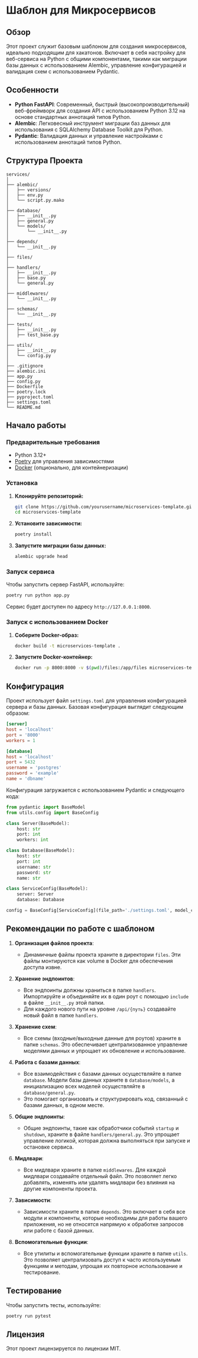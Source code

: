 
# Шаблон для Микросервисов

## Обзор

Этот проект служит базовым шаблоном для создания микросервисов, идеально подходящим для хакатонов. Включает в себя настройку для веб-сервиса на Python с общими компонентами, такими как миграции базы данных с использованием Alembic, управление конфигурацией и валидация схем с использованием Pydantic.

## Особенности

- **Python FastAPI**: Современный, быстрый (высокопроизводительный) веб-фреймворк для создания API с использованием Python 3.12 на основе стандартных аннотаций типов Python.
- **Alembic**: Легковесный инструмент миграции баз данных для использования с SQLAlchemy Database Toolkit для Python.
- **Pydantic**: Валидация данных и управление настройками с использованием аннотаций типов Python.

## Структура Проекта

```
services/
│
├── alembic/
│   ├── versions/
│   ├── env.py
│   └── script.py.mako
│
├── database/
│   ├── __init__.py
│   ├── general.py
│   └── models/
│       └── __init__.py
│
├── depends/
│   └── __init__.py
│
├── files/
│
├── handlers/
│   ├── __init__.py
│   ├── base.py
│   └── general.py
│
├── middlewares/
│   └── __init__.py
│
├── schemas/
│   └── __init__.py
│
├── tests/
│   ├── __init__.py
│   ├── test_base.py
│
├── utils/
│   ├── __init__.py
│   └── config.py
│
├── .gitignore
├── alembic.ini
├── app.py
├── config.py
├── Dockerfile
├── poetry.lock
├── pyproject.toml
├── settings.toml
└── README.md
```

## Начало работы

### Предварительные требования

- Python 3.12+
- [Poetry](https://python-poetry.org/) для управления зависимостями
- [Docker](https://www.docker.com/) (опционально, для контейнеризации)

### Установка

1. **Клонируйте репозиторий:**

    ```sh
    git clone https://github.com/yourusername/microservices-template.git
    cd microservices-template
    ```

2. **Установите зависимости:**

    ```sh
    poetry install
    ```

3. **Запустите миграции базы данных:**

    ```sh
    alembic upgrade head
    ```

### Запуск сервиса

Чтобы запустить сервер FastAPI, используйте:

```sh
poetry run python app.py
```

Сервис будет доступен по адресу `http://127.0.0.1:8000`.

### Запуск с использованием Docker

1. **Соберите Docker-образ:**

    ```sh
    docker build -t microservices-template .
    ```

2. **Запустите Docker-контейнер:**

    ```sh
    docker run -p 8000:8000 -v $(pwd)/files:/app/files microservices-template
    ```

## Конфигурация

Проект использует файл `settings.toml` для управления конфигурацией сервера и базы данных. Базовая конфигурация выглядит следующим образом:

```toml
[server]
host = 'localhost'
port = '8000'
workers = 1

[database]
host = 'localhost'
port = 5432
username = 'postgres'
password = 'example'
name = 'dbname'
```

Конфигурация загружается с использованием Pydantic и следующего кода:

```python
from pydantic import BaseModel
from utils.config import BaseConfig

class Server(BaseModel):
    host: str
    port: int
    workers: int

class Database(BaseModel):
    host: str
    port: int
    username: str
    password: str
    name: str

class ServiceConfig(BaseModel):
    server: Server
    database: Database

config = BaseConfig[ServiceConfig](file_path='./settings.toml', model_class=ServiceConfig)
```

## Рекомендации по работе с шаблоном

1. **Организация файлов проекта**: 
   - Динамичные файлы проекта храните в директории `files`. Эти файлы монтируются как volume в Docker для обеспечения доступа извне.

2. **Хранение эндпоинтов**: 
   - Все эндпоинты должны храниться в папке `handlers`. Импортируйте и объединяйте их в один роут с помощью `include` в файле `__init__.py` этой папки.
   - Для каждого нового пути на уровне `/api/{путь}` создавайте новый файл в папке `handlers`.

3. **Хранение схем**: 
   - Все схемы (входные/выходные данные для роутов) храните в папке `schemas`. Это обеспечивает централизованное управление моделями данных и упрощает их обновление и использование.

4. **Работа с базами данных**: 
   - Все взаимодействия с базами данных осуществляйте в папке `database`. Модели базы данных храните в `database/models`, а инициализацию всех моделей осуществляйте в `database/general.py`.
   - Это помогает организовать и структурировать код, связанный с базами данных, в одном месте.

5. **Общие эндпоинты**: 
   - Общие эндпоинты, такие как обработчики событий `startup` и `shutdown`, храните в файле `handlers/general.py`. Это упрощает управление логикой, которая должна выполняться при запуске и остановке сервиса.

6. **Мидлвари**: 
   - Все мидлвари храните в папке `middlewares`. Для каждой мидлвари создавайте отдельный файл. Это позволяет легко добавлять, изменять или удалять мидлвари без влияния на другие компоненты проекта.

7. **Зависимости**: 
   - Зависимости храните в папке `depends`. Это включает в себя все модули и компоненты, которые необходимы для работы вашего приложения, но не относятся напрямую к обработке запросов или работе с базой данных.

8. **Вспомогательные функции**: 
   - Все утилиты и вспомогательные функции храните в папке `utils`. Это позволяет централизовать доступ к часто используемым функциям и методам, упрощая их повторное использование и тестирование.

## Тестирование

Чтобы запустить тесты, используйте:

```sh
poetry run pytest
```

## Лицензия

Этот проект лицензируется по лицензии MIT.
